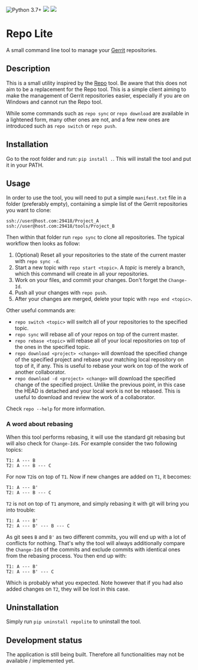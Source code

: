 ![Python 3.7+](https://img.shields.io/badge/python-3.7+-blue.svg)
![](https://img.shields.io/github/license/CokieForever/RepoLite)
![](https://img.shields.io/github/workflow/status/CokieForever/RepoLite/Build)

# Repo Lite

A small command line tool to manage your [Gerrit](https://www.gerritcodereview.com/) repositories.

## Description

This is a small utility inspired by the
[Repo](https://gerrit.googlesource.com/git-repo/+/refs/heads/master/README.md) tool. Be aware that this does not aim
to be a replacement for the Repo tool. This is a simple client aiming to make the management of Gerrit repositories
easier, especially if you are on Windows and cannot run the Repo tool.

While some commands such as `repo sync` or `repo download` are available in a lightened form, many other ones are not,
and a few new ones are introduced such as `repo switch` or `repo push`.

## Installation

Go to the root folder and run: `pip install .`. This will install the tool and put it in your PATH.

## Usage

In order to use the tool, you will need to put a simple `manifest.txt` file in a folder (preferably empty), containing
a simple list of the Gerrit repositories you want to clone:

```
ssh://user@host.com:29418/Project_A
ssh://user@host.com:29418/tools/Project_B
```

Then within that folder run `repo sync` to clone all repositories. The typical workflow then looks as follow:

1. (Optional) Reset all your repositories to the state of the current master with `repo sync -d`.
2. Start a new topic with `repo start <topic>`. A _topic_ is merely a branch, which this command will create in all
your repositories.
3. Work on your files, and commit your changes. Don't forget the `Change-Id`.
4. Push all your changes with `repo push`.
5. After your changes are merged, delete your topic with `repo end <topic>`.

Other useful commands are:

* `repo switch <topic>` will switch all of your repositories to the specified topic.
* `repo sync` will rebase all of your repos on top of the current master.
* `repo rebase <topic>` will rebase all of your local repositories on top of the ones in the specified topic.
* `repo download <project> <change>` will download the specified change of the specified project and rebase your
matching local repository on top of it, if any. This is useful to rebase your work on top of the work of another
collaborator.
* `repo download -d <project> <change>` will download the specified change of the specified project. Unlike
 the previous point, in this case the HEAD is detached and your local work is not be rebased. This is useful to
 download and review the work of a collaborator.
 
Check `repo --help` for more information.

### A word about rebasing

When this tool performs rebasing, it will use the standard git rebasing but will also check for `Change-Id`s. For
example consider the two following topics:

```
T1: A --- B
T2: A --- B --- C
```

For now `T2`is on top of `T1`. Now if new changes are added on `T1`, it becomes:

```
T1: A --- B'
T2: A --- B --- C
```

`T2` is not on top of `T1` anymore, and simply rebasing it with git will bring you into trouble:

```
T1: A --- B'
T2: A --- B' --- B --- C
```

As git sees `B` and `B'` as two different commits, you will end up with a lot of conflicts for nothing. That's why the
tool will always additionally compare the `Change-Id`s of the commits and exclude commits with identical ones from the
rebasing process. You then end up with:

```
T1: A --- B'
T2: A --- B' --- C
```

Which is probably what you expected. Note however that if you had also added changes on `T2`, they will be lost in this
case.

## Uninstallation

Simply run `pip uninstall repolite` to uninstall the tool.

## Development status

The application is still being built. Therefore all functionalities may not be available / implemented yet.
